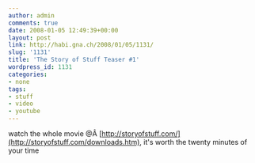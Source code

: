 ```yaml
---
author: admin
comments: true
date: 2008-01-05 12:49:39+00:00
layout: post
link: http://habi.gna.ch/2008/01/05/1131/
slug: '1131'
title: 'The Story of Stuff Teaser #1'
wordpress_id: 1131
categories:
- none
tags:
- stuff
- video
- youtube
---
```


  
watch the whole movie @Â [http://storyofstuff.com/](http://storyofstuff.com/downloads.htm), it's worth the twenty minutes of your time  

